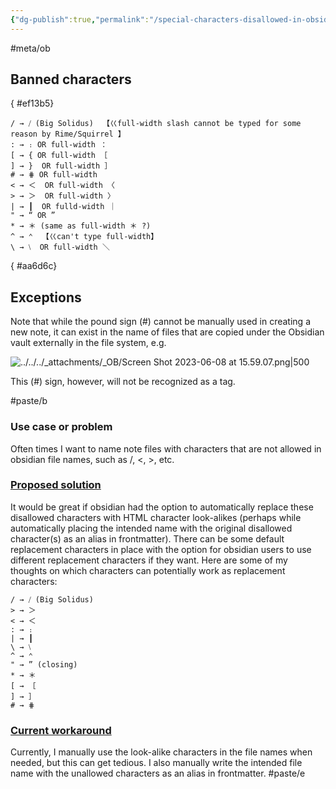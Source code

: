 ```yaml
---
{"dg-publish":true,"permalink":"/special-characters-disallowed-in-obsidian-file-note-names-and-proposed-substitutes/","tags":["#meta/ob","#paste/b","#paste/e"],"noteIcon":"2"}
---
```


#meta/ob 

## Banned characters
{ #ef13b5}


```
/ → ⧸ (Big Solidus)  【巜full-width slash cannot be typed for some reason by Rime/Squirrel 】
: → ։ OR full-width ： 
[ → { OR full-width ［  
] → }  OR full-width ］ 
# → ⋕ OR full-width 
< → ＜  OR full-width 〈
> → ＞  OR full-width 〉
| → ┃  OR fulld-width ｜
" → “ OR ”  
* → ＊ (same as full-width ＊ ?) 
^ → ⌃  【巜can't type full-width】
\ → ⧵  OR full-width ＼ 
```
{ #aa6d6c}


## Exceptions

Note that while the pound sign (\#) cannot be manually used in creating a new note, it can exist in the name of files that are copied under the Obsidian vault externally in the file system, e.g. 

![../../../_attachments/_OB/Screen Shot 2023-06-08 at 15.59.07.png|500](/img/user/_attachments/_OB/Screen%20Shot%202023-06-08%20at%2015.59.07.png)

This (#) sign, however, will not be recognized as a tag.

#paste/b
### Use case or problem

Often times I want to name note files with characters that are not allowed in obsidian file names, such as /, <, >, etc.

### [Proposed solution](https://forum.obsidian.md/t/automatically-replace-unallowed-filename-characters-with-similar-special-characters/48182#proposed-solution-2)

It would be great if obsidian had the option to automatically replace these disallowed characters with HTML character look-alikes (perhaps while automatically placing the intended name with the original disallowed character(s) as an alias in frontmatter). There can be some default replacement characters in place with the option for obsidian users to use different replacement characters if they want. Here are some of my thoughts on which characters can potentially work as replacement characters:

```
/ → ⧸ (Big Solidus)  
> → ＞  
< → ＜  
: → ։  
| → ┃  
\ → ⧵  
^ → ⌃  
" → ” (closing)  
* → ＊  
[ → ［  
] → ］  
# → ⋕
```

### [Current workaround](https://forum.obsidian.md/t/automatically-replace-unallowed-filename-characters-with-similar-special-characters/48182#current-workaround-3)

Currently, I manually use the look-alike characters in the file names when needed, but this can get tedious. I also manually write the intended file name with the unallowed characters as an alias in frontmatter.
#paste/e

